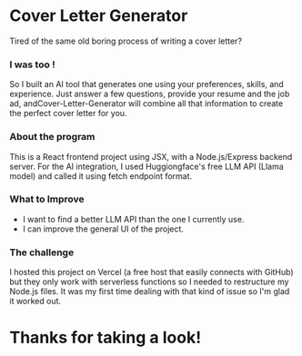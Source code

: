 # Cover Letter Generator
Tired of the same old boring process of writing a cover letter?

### I was too ! 
So I built an AI tool that generates one using your preferences, skills, and experience.
Just answer a few questions, provide your resume and the job ad, andCover-Letter-Generator 
will combine all that information to create the perfect cover letter for you.

### About the program
This is a React frontend project using JSX, with a Node.js/Express backend server. 
For the AI integration, I used Huggiongface's free LLM API (Llama model) and called it 
using fetch endpoint format.

### What to Improve
- I want to find a better LLM API than the one I currently use.
- I can improve the general UI of the project.

### The challenge
I hosted this project on Vercel (a free host that easily connects with GitHub)
but they only work with serverless functions so I needed to restructure my Node.js files. 
It was my first time dealing with that kind of issue so I'm glad it worked out.

# Thanks for taking a look!
